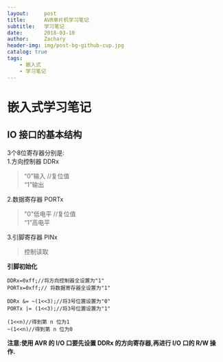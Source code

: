 ```yaml
---
layout:     post
title:      AVR单片机学习笔记
subtitle:   学习笔记
date:       2018-03-10
author:     Zachary
header-img: img/post-bg-github-cup.jpg
catalog: true
tags:
    - 嵌入式
    - 学习笔记
---
```


# 嵌入式学习笔记

## IO 接口的基本结构

3个8位寄存器分别是:  
1.方向控制器 DDRx  
> “0”输入  //复位值  
> “1”输出 

2.数据寄存器 PORTx  
> "0"低电平  //复位值  
> “1”高电平  

3.引脚寄存器 PINx  
> 控制读取  

 **引脚初始化** 
 
``` 
DDRx=0xff;//将方向控制器全设置为"1"  
PORTx=0xff;// 将数据寄存器全设置为"1"  

DDRx &= ~(1<<3);//将3号位置设置为"0"  
PORTx |= (1<<3);//将3号位置设置为"1"  
 
(1<<n)//得到第 n 位为1  
~(1<<n)//得到第 n 位为0
```
**注意:使用 AVR 的 I/O 口要先设置 DDRx 的方向寄存器,再进行 I/O 口的 R/W 操作.**